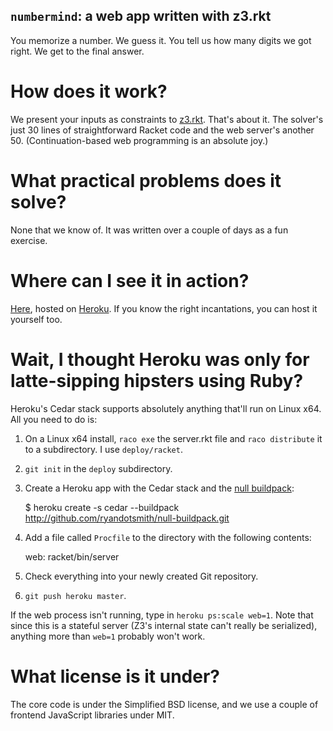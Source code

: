 `numbermind`: a web app written with z3.rkt
-------------------------------------------

You memorize a number. We guess it. You tell us how many digits we got right.
We get to the final answer.

How does it work?
=================

We present your inputs as constraints to
[z3.rkt](https://github.com/sid0/z3.rkt). That's about it. The solver's just
30 lines of straightforward Racket code and the web server's another 50.
(Continuation-based web programming is an absolute joy.)

What practical problems does it solve?
======================================

None that we know of. It was written over a couple of days as a fun exercise.

Where can I see it in action?
=============================

[Here](http://numbermind.less-broken.com/), hosted on
[Heroku](http://www.heroku.com/). If you know the right incantations, you can
host it yourself too.

Wait, I thought Heroku was only for latte-sipping hipsters using Ruby?
======================================================================

Heroku's Cedar stack supports absolutely anything that'll run on Linux x64.
All you need to do is:

1. On a Linux x64 install, `raco exe` the server.rkt file and `raco
distribute` it to a subdirectory. I use `deploy/racket`.
2. `git init` in the `deploy` subdirectory.
3. Create a Heroku app with the Cedar stack and the [null buildpack](https://github.com/ryandotsmith/null-buildpack):

      $ heroku create -s cedar --buildpack http://github.com/ryandotsmith/null-buildpack.git

4. Add a file called `Procfile` to the directory with the following contents:

      web: racket/bin/server

5. Check everything into your newly created Git repository.
6. `git push heroku master`.

If the web process isn't running, type in `heroku ps:scale web=1`. Note that
since this is a stateful server (Z3's internal state can't really be
serialized), anything more than `web=1` probably won't work.

What license is it under?
=========================

The core code is under the Simplified BSD license, and we use a couple of
frontend JavaScript libraries under MIT.
